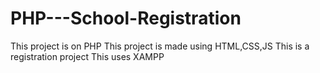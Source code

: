 # PHP---School-Registration
This project is on PHP 
This project is made using HTML,CSS,JS
This is a registration project
This uses XAMPP
